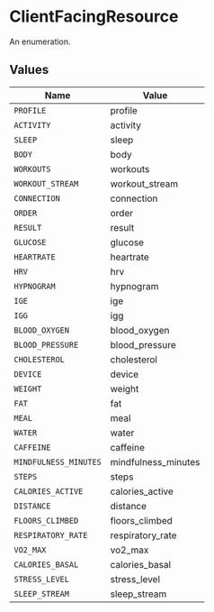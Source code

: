 # ClientFacingResource

An enumeration.


## Values

| Name                  | Value                 |
| --------------------- | --------------------- |
| `PROFILE`             | profile               |
| `ACTIVITY`            | activity              |
| `SLEEP`               | sleep                 |
| `BODY`                | body                  |
| `WORKOUTS`            | workouts              |
| `WORKOUT_STREAM`      | workout_stream        |
| `CONNECTION`          | connection            |
| `ORDER`               | order                 |
| `RESULT`              | result                |
| `GLUCOSE`             | glucose               |
| `HEARTRATE`           | heartrate             |
| `HRV`                 | hrv                   |
| `HYPNOGRAM`           | hypnogram             |
| `IGE`                 | ige                   |
| `IGG`                 | igg                   |
| `BLOOD_OXYGEN`        | blood_oxygen          |
| `BLOOD_PRESSURE`      | blood_pressure        |
| `CHOLESTEROL`         | cholesterol           |
| `DEVICE`              | device                |
| `WEIGHT`              | weight                |
| `FAT`                 | fat                   |
| `MEAL`                | meal                  |
| `WATER`               | water                 |
| `CAFFEINE`            | caffeine              |
| `MINDFULNESS_MINUTES` | mindfulness_minutes   |
| `STEPS`               | steps                 |
| `CALORIES_ACTIVE`     | calories_active       |
| `DISTANCE`            | distance              |
| `FLOORS_CLIMBED`      | floors_climbed        |
| `RESPIRATORY_RATE`    | respiratory_rate      |
| `VO2_MAX`             | vo2_max               |
| `CALORIES_BASAL`      | calories_basal        |
| `STRESS_LEVEL`        | stress_level          |
| `SLEEP_STREAM`        | sleep_stream          |